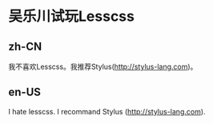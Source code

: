 # 吴乐川试玩Lesscss

## zh-CN

我不喜欢Lesscss。我推荐Stylus(http://stylus-lang.com)。

## en-US

I hate lesscss. I recommand Stylus (http://stylus-lang.com).

